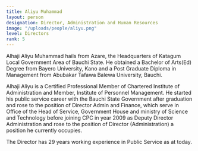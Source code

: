 ```yaml
---
title: Aliyu Muhammad
layout: person
designation: Director, Administration and Human Resources
image: "/uploads/people/aliyu.png"
level: Directors
rank: 5
---
```


Alhaji Aliyu Muhammad hails from Azare, the Headquarters of Katagum Local Government Area of Bauchi State. He obtained a Bachelor of Arts(Ed) Degree from Bayero University, Kano and a Post Graduate Diploma in Management from Abubakar Tafawa Balewa University, Bauchi. 

Alhaji Aliyu is a Certified Professional Member of Chartered Institute of Administration and Member, Institute of Personnel Management. He started his public service career with the Bauchi State Government after graduation and rose to the position of Director Admin and Finance, which serve in Office of the Head of Service, Government House and ministry of Science and Technology before joining CPC in year 2009 as Deputy Director Administration and rose to the position of Director (Administration) a position he currently occupies. 

The Director has 29 years working experience in Public Service as at today.